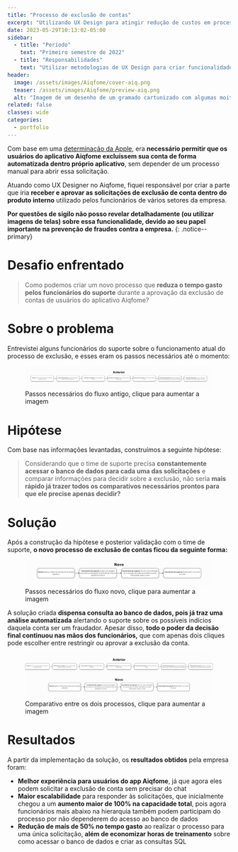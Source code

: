 ```yaml
---
title: "Processo de exclusão de contas"
excerpt: "Utilizando UX Design para atingir redução de custos em processos operacionais"
date: 2023-05-29T10:13:02-05:00
sidebar:
  - title: "Período"
    text: "Primeiro semestre de 2022"
  - title: "Responsabilidades"
    text: "Utilizar metodologias de UX Design para criar funcionalidades e processos que gerem valor para os usuários da empresa"
header:
  image: /assets/images/Aiqfome/cover-aiq.png
  teaser: /assets/images/Aiqfome/preview-aiq.png
  alt: "Imagem de um desenho de um gramado cartunizado com algumas moitas e árvores ao longe"
related: false
classes: wide
categories:
  - portfolio
---
```

Com base em uma [determinação da Apple](https://developer.apple.com/pt/support/offering-account-deletion-in-your-app/), era **necessário permitir que os usuários do aplicativo Aiqfome excluíssem sua conta de forma automatizada dentro próprio aplicativo**, sem depender de um processo manual para abrir essa solicitação.

Atuando como UX Designer no Aiqfome, fiquei responsável por criar a parte que iria **receber e aprovar as solicitações de exclusão de conta dentro do produto interno** utilizado pelos funcionários de vários setores da empresa.

**Por questões de sigilo não posso revelar detalhadamente (ou utilizar imagens de telas) sobre essa funcionalidade, devido ao seu papel importante na prevenção de fraudes contra a empresa.**
{: .notice--primary}

# Desafio enfrentado
> Como podemos criar um novo processo que **reduza o tempo gasto pelos funcionários do suporte** durante a aprovação da exclusão de contas de usuários do aplicativo Aiqfome?

# Sobre o problema
Entrevistei alguns funcionários do suporte sobre o funcionamento atual do processo de exclusão, e esses eram os passos necessários até o momento:

<figure>
	<a href="/assets/images/Aiqfome/processoAntigo.png"><img src="/assets/images/Aiqfome/processoAntigo.png" alt="Captura de tela trazendo um texto sobre as hipóteses, dúvidas e perguntas acerca do tema da entrevista"></a>
	<figcaption>Passos necessários do fluxo antigo, clique para aumentar a imagem</figcaption>
</figure>


# Hipótese
Com base nas informações levantadas, construímos a seguinte hipótese:
> Considerando que o time de suporte precisa **constantemente acessar o banco de dados para cada uma das solicitações** e comparar informações para decidir sobre a exclusão, não seria **mais rápido já trazer todos os comparativos necessários prontos para que ele precise apenas decidir?** 

# Solução
Após a construção da hipótese e posterior validação com o time de suporte, **o novo processo de exclusão de contas ficou da seguinte forma:**

<figure>
	<a href="/assets/images/Aiqfome/processoNovo.png"><img src="/assets/images/Aiqfome/processoNovo.png" alt="Captura de tela trazendo um texto sobre as hipóteses, dúvidas e perguntas acerca do tema da entrevista"></a>
	<figcaption>Passos necessários do fluxo novo, clique para aumentar a imagem</figcaption>
</figure>


A solução criada **dispensa consulta ao banco de dados, pois já traz uma análise automatizada** alertando o suporte sobre os possíveis indícios daquela conta ser um fraudador. Apesar disso, **todo o poder da decisão final continuou nas mãos dos funcionários,** que com apenas dois cliques pode escolher entre restringir ou aprovar a exclusão da conta. 

<figure>
	<a href="/assets/images/Aiqfome/comparativoProcesso.png"><img src="/assets/images/Aiqfome/comparativoProcesso.png" alt="Captura de tela trazendo um texto sobre as hipóteses, dúvidas e perguntas acerca do tema da entrevista"></a>
	<figcaption>Comparativo entre os dois processos, clique para aumentar a imagem</figcaption>
</figure>

# Resultados
A partir da implementação da solução, os **resultados obtidos** pela empresa foram:
- **Melhor experiência para usuários do app Aiqfome**, já que agora eles podem solicitar a exclusão de conta sem precisar do chat
- **Maior escalabilidade** para responder às solicitações, que inicialmente chegou a um **aumento maior de 100% na capacidade total**, pois agora funcionários mais abaixo na hierarquia também podem participam do processo por não dependerem do acesso ao banco de dados
- **Redução de mais de 50% no tempo gasto** ao realizar o processo para uma única solicitação, **além de economizar horas de treinamento** sobre como acessar o banco de dados e criar as consultas SQL